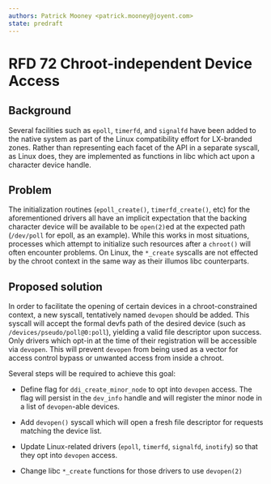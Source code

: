 ```yaml
---
authors: Patrick Mooney <patrick.mooney@joyent.com>
state: predraft
---
```


<!--
    This Source Code Form is subject to the terms of the Mozilla Public
    License, v. 2.0. If a copy of the MPL was not distributed with this
    file, You can obtain one at http://mozilla.org/MPL/2.0/.
-->

<!--
    Copyright 2016 Joyent
-->

# RFD 72 Chroot-independent Device Access


## Background

Several facilities such as `epoll`, `timerfd`, and `signalfd` have been added
to the native system as part of the Linux compatibility effort for LX-branded
zones.  Rather than representing each facet of the API in a separate syscall,
as Linux does, they are implemented as functions in libc which act upon a
character device handle.

## Problem

The initialization routines (`epoll_create()`, `timerfd_create()`, etc) for the
aforementioned drivers all have an implicit expectation that the backing
character device will be available to be `open(2)`ed at the expected path
(`/dev/poll` for epoll, as an example).  While this works in most situations,
processes which attempt to initialize such resources after a `chroot()` will
often encounter problems.  On Linux, the `*_create` syscalls are not effected
by the chroot context in the same way as their illumos libc counterparts.

## Proposed solution

In order to facilitate the opening of certain devices in a chroot-constrained
context, a new syscall, tentatively named `devopen` should be added.  This
syscall will accept the formal devfs path of the desired device (such as
`/devices/pseudo/poll@0:poll`), yielding a valid file descriptor upon success.
Only drivers which opt-in at the time of their registration will be accessible
via `devopen`.  This will prevent `devopen` from being used as a vector for
access control bypass or unwanted access from inside a chroot.

Several steps will be required to achieve this goal:


* Define flag for `ddi_create_minor_node` to opt into `devopen` access.  The
  flag will persist in the `dev_info` handle and will register the minor node
  in a list of `devopen`-able devices.

* Add `devopen()` syscall which will open a fresh file descriptor for requests
  matching the device list.

* Update Linux-related drivers (`epoll`, `timerfd`, `signalfd`, `inotify`) so
  that they opt into `devopen` access.

* Change libc `*_create` functions for those drivers to use `devopen(2)`

